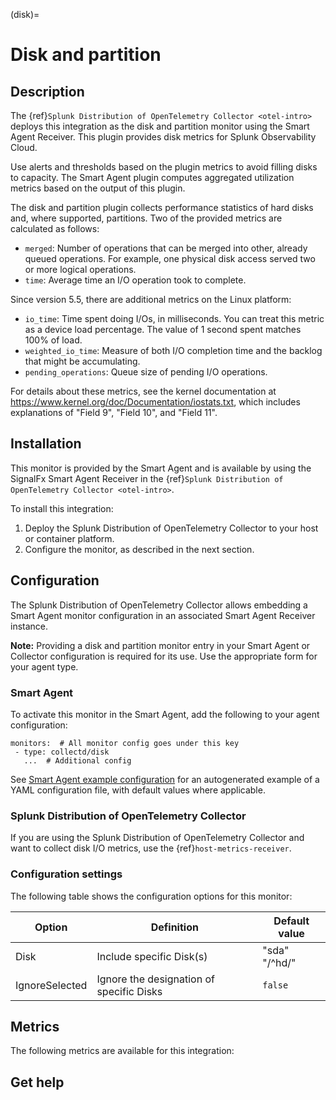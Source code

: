 (disk)=

# Disk and partition

<meta name="description" content="Documentation on the disk monitor">


## Description

The {ref}`Splunk Distribution of OpenTelemetry Collector <otel-intro>` deploys this integration as the disk and partition monitor using the Smart Agent Receiver. This plugin provides disk metrics for Splunk Observability Cloud. 

Use alerts and thresholds based on the plugin metrics to avoid filling disks to capacity. The Smart Agent plugin computes aggregated utilization metrics based on the output of this plugin.

The disk and partition plugin collects performance statistics of hard disks and, where supported, partitions. Two of the provided metrics are calculated as follows:

 * `merged`: Number of operations that can be merged into other, already queued operations. For example, one physical disk access served two or more logical operations.
 * `time`: Average time an I/O operation took to complete.

 Since version 5.5, there are additional metrics on the Linux platform:

 * `io_time`: Time spent doing I/Os, in milliseconds. You can treat this metric as a device load percentage. The value of 1 second spent matches 100% of load.
 * `weighted_io_time`: Measure of both I/O completion time and the backlog that might be accumulating.
 * `pending_operations`: Queue size of pending I/O operations.

For details about these metrics, see the kernel documentation at https://www.kernel.org/doc/Documentation/iostats.txt, which includes explanations of "Field 9", "Field 10", and "Field 11".

<!---
This plugin requires collectd version 1.5+.
--->

## Installation

This monitor is provided by the Smart Agent and is available by using the SignalFx Smart Agent Receiver in the {ref}`Splunk Distribution of OpenTelemetry Collector <otel-intro>`.

To install this integration:

1. Deploy the Splunk Distribution of OpenTelemetry Collector to your host or container platform.
2. Configure the monitor, as described in the next section.

## Configuration

The Splunk Distribution of OpenTelemetry Collector allows embedding a Smart Agent monitor configuration in an associated Smart Agent Receiver instance.

**Note:** Providing a disk and partition monitor entry in your Smart Agent or Collector configuration is required for its use. Use the appropriate form for your agent type.

### Smart Agent

To activate this monitor in the Smart Agent, add the following to your agent configuration:  
```
monitors:  # All monitor config goes under this key
 - type: collectd/disk
   ...  # Additional config
```

See <a href="https://docs.splunk.com/Observability/gdi/smart-agent/smart-agent-resources.html#configure-the-smart-agent" target="_blank">Smart Agent example configuration</a> for an autogenerated example of a YAML configuration file, with default values where applicable.

### Splunk Distribution of OpenTelemetry Collector

If you are using the Splunk Distribution of OpenTelemetry Collector and want to collect disk I/O metrics, use the {ref}`host-metrics-receiver`.

### Configuration settings

The following table shows the configuration options for this monitor:

| Option | Definition | Default value |
| ---------------------|------------|---------------|
| Disk | Include specific Disk(s) | "sda" "/^hd/" |
| IgnoreSelected  | Ignore the designation of specific Disks | `false` |


## Metrics
The following metrics are available for this integration:

<div class="metrics-yaml" url="https://raw.githubusercontent.com/signalfx/signalfx-agent/main/pkg/monitors/collectd/disk/metadata.yaml"></div>

## Get help

```{include} /_includes/troubleshooting.md
```
